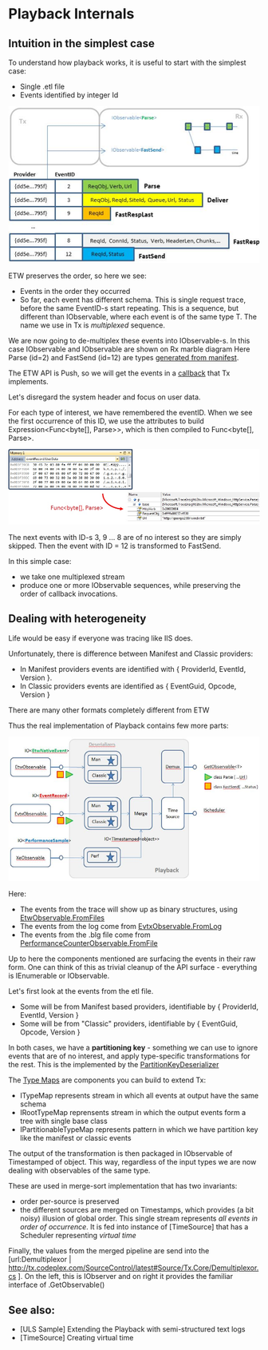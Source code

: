 # Playback Internals

## Intuition in the simplest case

To understand how playback works, it is useful to start with the simplest case:

* Single .etl file 
* Events identified by integer Id
 
![DemultiplexingHTTPtrace.JPG](DemultiplexingHTTPtrace.JPG)

ETW preserves the order, so here we see:

* Events in the order they occurred
* So far, each event has different schema. This is single request trace, before the same EventID-s start repeating.
This is a sequence, but different than IObservable<T>, where each event is of the same type T.
The name we use in Tx is *multiplexed* sequence. 

We are now going to de-multiplex these events into IObservable-s.
In this case IObservable<Parse> and IObservable<FastSend> are shown on Rx marble diagram
Here Parse (id=2) and FastSend (id=12)  are types [generated from manifest](TypeGeneration.md). 

The ETW API is Push, so we will get the events in a [callback](http://msdn.microsoft.com/en-us/library/windows/desktop/aa363743(v=vs.85).aspx) that Tx implements. 

Let's disregard the system header and focus on user data. 

For each type of interest, we have remembered the eventID. When we see the first occurrence of this ID, we use the attributes to build Expression<Func<byte[], Parse>>, which is then compiled to Func<byte[], Parse>. 
 
![TransformInstances.jpg](TransformInstances.jpg)

The next events with ID-s 3, 9 ... 8 are of no interest so they are simply skipped.
Then the event with ID = 12 is transformed to FastSend.

In this simple case:

* we take one multiplexed stream
* produce one or more IObservable sequences, while preserving the order of callback invocations.

## Dealing with heterogeneity
Life would be easy if everyone was tracing like IIS does.

Unfortunately, there is difference between Manifest and Classic providers:

- In Manifest providers events are identified with { ProviderId, EventId, Version }. 
- In Classic providers events are identified as { EventGuid, Opcode, Version }

There are many other formats completely different from ETW

Thus the real implementation of Playback contains few more parts:

![PlaybackInternals.JPG](PlaybackInternals.JPG)

Here:

* The events from the trace will show up as binary structures, using [EtwObservable.FromFiles](../Source/Tx.Windows/EtwNative/EtwObservable.cs)
* The events from the log come from [EvtxObservable.FromLog](../Source/Tx.Windows/Evtx/EvtxObservable.cs)
* The events from the .blg file come from [PerformanceCounterObservable.FromFile](../Source/Tx.Windows/PerfCounters/PerfCounterObservable.cs)

Up to here the components mentioned are surfacing the events in their raw form. 
One can think of this as trivial cleanup of the API surface - everything is IEnumerable or IObservable.

Let's first look at the events from the etl file. 

* Some will be from Manifest based providers, identifiable by { ProviderId, EventId, Version }
* Some will be from "Classic" providers, identifiable by { EventGuid, Opcode, Version }

In both cases, we have a **partitioning key** - something we can use to ignore events that are of no interest, and apply type-specific transformations for the rest. This is the implemented by the [PartitionKeyDeserializer](../Source/Tx.Core/PartitionKeyDeserializer.cs)

The [Type Maps](../Source/Tx.Core/ITypeMap.cs) are components you can build to extend Tx:

* ITypeMap represents stream in which all events at output have the same schema
* IRootTypeMap reprensents stream in which the output events form a tree with single base class
* IPartitionableTypeMap represents pattern in which we have partition key like the manifest or classic events

The output of the transformation is then packaged in IObservable of Timestamped of object.
This way, regardless of the input types we are now dealing with observables of the same type.

These are used in merge-sort implementation that has two invariants:

* order per-source is preserved
* the different sources are merged on Timestamps, which provides (a bit noisy) illusion of global order.
This single stream represents *all events in order of occurrence*. 
It is fed into instance of [TimeSource] that has a Scheduler representing *virtual time*

Finally, the values from the merged pipeline are send into the [url:Demultiplexor | http://tx.codeplex.com/SourceControl/latest#Source/Tx.Core/Demultiplexor.cs ].
On the left, this is IObserver<object> and on right it provides the familiar interface of .GetObservable<T>()

## See also:
* [ULS Sample] Extending the Playback with semi-structured text logs
* [TimeSource] Creating virtual time